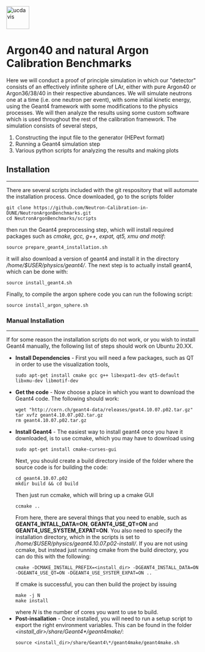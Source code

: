 <p align="left">
  <img height="60" src="https://i.ibb.co/c6xb6k7/ucdavis.png" alt="ucdavis" border="0" />
</p>

# Argon40 and natural Argon Calibration Benchmarks

Here we will conduct a proof of principle simulation in which our "detector" consists of an effectively infinite sphere of LAr, either with pure Argon40 or Argon36/38/40 in their respective abundances.  We will simulate neutrons one at a time (i.e. one neutron per event), with some initial kinetic energy, using the Geant4 framework with some modifications to the physics processes.  We will then analyze the results using some custom software which is used throughout the rest of the calibration framework.  The simulation consists of several steps, 

1.  Constructing the input file to the generator (HEPevt format)
2.  Running a Geant4 simulation step
3.  Various python scripts for analyzing the results and making plots

## Installation
-----------------
There are several scripts included with the git respository that will automate the installation process.  Once downloaded, go to the scripts folder
```shell
git clone https://github.com/Neutron-Calibration-in-DUNE/NeutronArgonBenchmarks.git
cd NeutronArgonBenchmarks/scripts
```
then run the Geant4 preprocessing step, which will install required packages such as *cmake, gcc, g++, expat, qt5, xmu and motif*:
```shell
source prepare_geant4_installation.sh
```
it will also download a version of geant4 and install it in the directory */home/$USER/physics/geant4/*.  The next step is to actually install geant4, which can be done with:
```shell
source install_geant4.sh
```
Finally, to compile the argon sphere code you can run the following script:
```shell
source install_argon_sphere.sh
```
### Manual Installation
-----------------------
If for some reason the installation scripts do not work, or you wish to install Geant4 manually, the following list of steps should work on Ubuntu 20.XX.
* **Install Dependencies** - First you will need a few packages, such as QT in order to use the visualization tools,
  ```shell
  sudo apt-get install cmake gcc g++ libexpat1-dev qt5-default libxmu-dev libmotif-dev
  ```
* **Get the code** - Now choose a place in which you want to download the Geant4 code.  The following should work:
  ```shell
  wget "http://cern.ch/geant4-data/releases/geat4.10.07.p02.tar.gz"
  tar xvfz geant4.10.07.p02.tar.gz
  rm geant4.10.07.p02.tar.gz
  ```
* **Install Geant4** - The easiest way to install geant4 once you have it downloaded, is to use ccmake, which you may have to download using
  ```shell
  sudo apt-get install cmake-curses-gui
  ```
  Next, you should create a build directory inside of the folder where the source code is for building the code:
  ```shell
  cd geant4.10.07.p02
  mkdir build && cd build
  ```
  Then just run ccmake, which will bring up a cmake GUI
  ```shell
  ccmake ..
  ```
  From here, there are several things that you need to enable, such as **GEANT4_INTALL_DATA=ON**, **GEANT4_USE_QT=ON** and **GEANT4_USE_SYSTEM_EXPAT=ON**.  You also need to specify the installation directory, which in the scripts is set to */home/$USER/physics/geant4.10.07.p02-install/*.  If you are not using ccmake, but instead just running cmake from the build directory, you can do this with the following:
  ```shell
  cmake -DCMAKE_INSTALL_PREFIX=<install_dir> -DGEANT4_INSTALL_DATA=ON -DGEANT4_USE_QT=ON -DGEANT4_USE_SYSTEM_EXPAT=ON ..
  ```
  If cmake is successful, you can then build the project by issuing
  ```shell
  make -j N
  make install
  ```
  where *N* is the number of cores you want to use to build.
* **Post-insallation** - Once installed, you will need to run a setup script to export the right environment variables.  This can be found in the folder *<install_dir>/share/Geant4\*/geant4make/*:
  ```shell
  source <install_dir>/share/Geant4\*/geant4make/geant4make.sh
  ```
  
